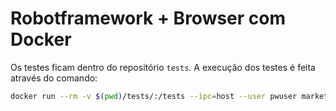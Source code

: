 # Robotframework + Browser com Docker

Os testes ficam dentro do repositório `tests`.
A execução dos testes é feita através do comando:
```bash
docker run --rm -v $(pwd)/tests/:/tests --ipc=host --user pwuser marketsquare/robotframework-browser:latest bash -c "robot --outputdir /tests/output /tests/"
```